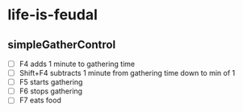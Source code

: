 # life-is-feudal

## simpleGatherControl
  - [ ] F4 adds 1 minute to gathering time
  - [ ] Shift+F4 subtracts 1 minute from gathering time down to min of 1
  - [ ] F5 starts gathering
  - [ ] F6 stops gathering
  - [ ] F7 eats food
